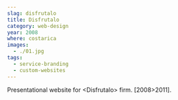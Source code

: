 ```yaml
---
slag: disfrutalo
title: Disfrutalo
category: web-design
year: 2008
where: costarica
images:
  - ./01.jpg
tags:
  - service-branding
  - custom-websites
---
```


Presentational website for &lt;Disfrutalo&gt; firm.
[2008>2011].
